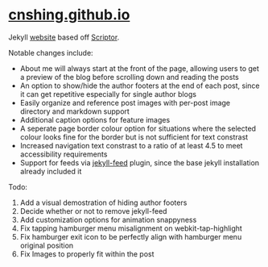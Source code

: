 # [cnshing.github.io](cnshing.github.io)

Jekyll [website](cnshing.github.io) based off [Scriptor](https://github.com/JustGoodThemes/Scriptor-Jekyll-Theme).

Notable changes include:
* About me will always start at the front of the page, allowing users to get a preview of the blog before scrolling down and reading the posts
* An option to show/hide the author footers at the end of each post, since it can get repetitive especially for single author blogs
* Easily organize and reference post images with per-post image directory and markdown support
* Additional caption options for feature images
* A seperate page border colour option for situations where the selected colour looks fine for the border but is not sufficient for text constrast
* Increased navigation text constrast to a ratio of at least 4.5 to meet accessibility requirements
* Support for feeds via [jekyll-feed](https://github.com/jekyll/jekyll-feed) plugin, since the base jekyll installation already included it

Todo:
1. Add a visual demostration of hiding author footers
2. Decide whether or not to remove jekyll-feed
3. Add customization options for animation snappyness
4. Fix tapping hamburger menu misalignment on webkit-tap-highlight
5. Fix hamburger exit icon to be perfectly align with hamburger menu original position
6. Fix Images to properly fit within the post